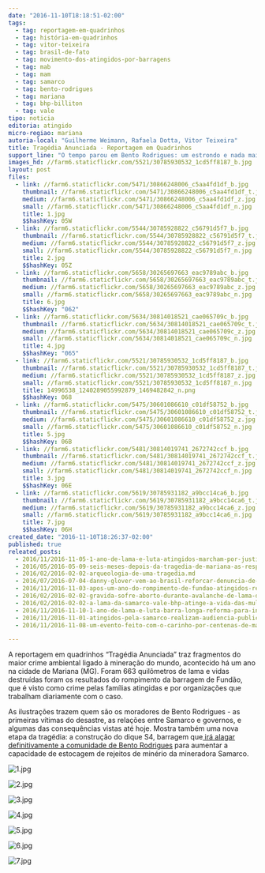 ```yaml
---
date: "2016-11-10T18:18:51-02:00"
tags:
  - tag: reportagem-em-quadrinhos
  - tag: história-em-quadrinhos
  - tag: vitor-teixeira
  - tag: brasil-de-fato
  - tag: movimento-dos-atingidos-por-barragens
  - tag: mab
  - tag: mam
  - tag: samarco
  - tag: bento-rodrigues
  - tag: mariana
  - tag: bhp-billiton
  - tag: vale
tipo: noticia
editoria: atingido
micro-regiao: mariana
autoria-local: "Guilherme Weimann, Rafaela Dotta, Vitor Teixeira"
title: Tragédia Anunciada - Reportagem em Quadrinhos
support_line: "O tempo parou em Bento Rodrigues: um estrondo e nada mais se movia no tempo que dava ritmo à vida dos moradores"
images_hd: //farm6.staticflickr.com/5521/30785930532_1cd5ff8187_b.jpg
layout: post
files:
  - link: //farm6.staticflickr.com/5471/30866248006_c5aa4fd1df_b.jpg
    thumbnail: //farm6.staticflickr.com/5471/30866248006_c5aa4fd1df_t.jpg
    medium: //farm6.staticflickr.com/5471/30866248006_c5aa4fd1df_z.jpg
    small: //farm6.staticflickr.com/5471/30866248006_c5aa4fd1df_n.jpg
    title: 1.jpg
    $$hashKey: 05W
  - link: //farm6.staticflickr.com/5544/30785928822_c56791d5f7_b.jpg
    thumbnail: //farm6.staticflickr.com/5544/30785928822_c56791d5f7_t.jpg
    medium: //farm6.staticflickr.com/5544/30785928822_c56791d5f7_z.jpg
    small: //farm6.staticflickr.com/5544/30785928822_c56791d5f7_n.jpg
    title: 2.jpg
    $$hashKey: 05Z
  - link: //farm6.staticflickr.com/5658/30265697663_eac9789abc_b.jpg
    thumbnail: //farm6.staticflickr.com/5658/30265697663_eac9789abc_t.jpg
    medium: //farm6.staticflickr.com/5658/30265697663_eac9789abc_z.jpg
    small: //farm6.staticflickr.com/5658/30265697663_eac9789abc_n.jpg
    title: 6.jpg
    $$hashKey: "062"
  - link: //farm6.staticflickr.com/5634/30814018521_cae065709c_b.jpg
    thumbnail: //farm6.staticflickr.com/5634/30814018521_cae065709c_t.jpg
    medium: //farm6.staticflickr.com/5634/30814018521_cae065709c_z.jpg
    small: //farm6.staticflickr.com/5634/30814018521_cae065709c_n.jpg
    title: 4.jpg
    $$hashKey: "065"
  - link: //farm6.staticflickr.com/5521/30785930532_1cd5ff8187_b.jpg
    thumbnail: //farm6.staticflickr.com/5521/30785930532_1cd5ff8187_t.jpg
    medium: //farm6.staticflickr.com/5521/30785930532_1cd5ff8187_z.jpg
    small: //farm6.staticflickr.com/5521/30785930532_1cd5ff8187_n.jpg
    title: 14996538_1240289055992879_1469482842_n.png
    $$hashKey: 068
  - link: //farm6.staticflickr.com/5475/30601086610_c01df58752_b.jpg
    thumbnail: //farm6.staticflickr.com/5475/30601086610_c01df58752_t.jpg
    medium: //farm6.staticflickr.com/5475/30601086610_c01df58752_z.jpg
    small: //farm6.staticflickr.com/5475/30601086610_c01df58752_n.jpg
    title: 5.jpg
    $$hashKey: 06B
  - link: //farm6.staticflickr.com/5481/30814019741_2672742ccf_b.jpg
    thumbnail: //farm6.staticflickr.com/5481/30814019741_2672742ccf_t.jpg
    medium: //farm6.staticflickr.com/5481/30814019741_2672742ccf_z.jpg
    small: //farm6.staticflickr.com/5481/30814019741_2672742ccf_n.jpg
    title: 3.jpg
    $$hashKey: 06E
  - link: //farm6.staticflickr.com/5619/30785931182_a9bcc14ca6_b.jpg
    thumbnail: //farm6.staticflickr.com/5619/30785931182_a9bcc14ca6_t.jpg
    medium: //farm6.staticflickr.com/5619/30785931182_a9bcc14ca6_z.jpg
    small: //farm6.staticflickr.com/5619/30785931182_a9bcc14ca6_n.jpg
    title: 7.jpg
    $$hashKey: 06H
created_date: "2016-11-10T18:26:37-02:00"
published: true
releated_posts:
  - 2016/11/2016-11-05-1-ano-de-lama-e-luta-atingidos-marcham-por-justica-em-bento-rodrigues.md
  - 2016/05/2016-05-09-seis-meses-depois-da-tragedia-de-mariana-as-respostas-ainda-nao-foram-dadas.md
  - 2016/02/2016-02-02-arqueologia-de-uma-tragedia.md
  - 2016/07/2016-07-04-danny-glover-vem-ao-brasil-reforcar-denuncia-de-golpe-contra-dilma.md
  - 2016/11/2016-11-03-apos-um-ano-do-rompimento-de-fundao-atingidos-realizam-encontro-em-mariana.md
  - 2016/02/2016-02-02-gravida-sofre-aborto-durante-avalanche-de-lama-da-samarco.md
  - 2016/02/2016-02-02-a-lama-da-samarco-vale-bhp-atinge-a-vida-das-mulheres.md
  - 2016/11/2016-11-10-1-ano-de-lama-e-luta-barra-longa-reforma-para-ingles-ver.md
  - 2016/11/2016-11-01-atingidos-pela-samarco-realizam-audiencia-publica-com-cdh-da-camara-federal.md
  - 2016/11/2016-11-08-um-evento-feito-com-o-carinho-por-centenas-de-maos.md

---
```

<p>A reportagem em quadrinhos &ldquo;Trag&eacute;dia Anunciada&rdquo; traz fragmentos do maior crime ambiental ligado &agrave; minera&ccedil;&atilde;o do mundo, acontecido h&aacute; um ano na cidade de Mariana (MG). Foram 663 quil&ocirc;metros de lama e vidas destru&iacute;das foram os resultados do rompimento da barragem de Fund&atilde;o, que &eacute; visto como crime pelas fam&iacute;lias atingidas e por organiza&ccedil;&otilde;es que trabalham diariamente com o caso.</p>

<p>As ilustra&ccedil;&otilde;es trazem quem s&atilde;o os moradores de Bento Rodrigues - as primeiras v&iacute;timas do desastre, as rela&ccedil;&otilde;es entre Samarco e governos, e algumas das consequ&ecirc;ncias vistas at&eacute; hoje. Mostra tamb&eacute;m uma nova etapa da trag&eacute;dia: a constru&ccedil;&atilde;o do dique S4, barragem que<a href="https://www.brasildefato.com.br/2016/09/30/samarco-planeja-estocar-rejeitos-em-cima-de-destrocos-de-bento-rodrigues/">&nbsp;ir&aacute; alagar definitivamente a comunidade de Bento Rodrigues</a>&nbsp;para aumentar a capacidade de estocagem de rejeitos de min&eacute;rio da mineradora Samarco.</p>

<p><img alt="1.jpg" src="//farm6.staticflickr.com/5471/30866248006_c5aa4fd1df_b.jpg" /></p>

<p><img alt="2.jpg" src="//farm6.staticflickr.com/5544/30785928822_c56791d5f7_b.jpg" /></p>

<p><img alt="3.jpg" src="//farm6.staticflickr.com/5481/30814019741_2672742ccf_b.jpg" /></p>

<p><img alt="4.jpg" src="//farm6.staticflickr.com/5634/30814018521_cae065709c_b.jpg" /></p>

<p><img alt="5.jpg" src="//farm6.staticflickr.com/5475/30601086610_c01df58752_b.jpg" /></p>

<p><img alt="6.jpg" src="//farm6.staticflickr.com/5658/30265697663_eac9789abc_b.jpg" /></p>

<p><img alt="7.jpg" src="//farm6.staticflickr.com/5619/30785931182_a9bcc14ca6_b.jpg" /></p>
